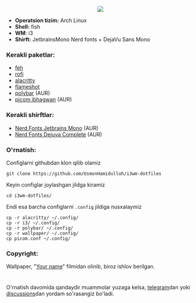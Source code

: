 <p align="center">
  <img src="https://github.com/UsmonHamidulloh/i3wm-dotfiles/blob/main/image.png?raw=true">
</p>

- <b>Operatsion tizim:</b> Arch Linux
- <b>Shell:</b> fish
- <b>WM</b>: i3
- <b>Shirft:</b> JetbrainsMono Nerd fonts + DejaVu Sans Mono

<h3>Kerakli paketlar:</h3>

- <a href="https://archlinux.org/packages/extra/x86_64/feh">feh</a>
- <a href="https://archlinux.org/packages/community/x86_64/rofi">rofi</a>
- <a href="https://archlinux.org/packages/community/x86_64/alacritty">alacritty</a>
- <a href="https://archlinux.org/packages/community/x86_64/flameshot">flameshot</a>
- <a href="https://archlinux.org/packages/community/x86_64/polybar">polybar</a> (AUR)
- <a href="https://aur.archlinux.org/packages/picom-ibhagwan-git">picom ibhagwan</a> (AUR)

<h3>Kerakli shirftlar:</h3>

- <a href="https://aur.archlinux.org/packages/nerd-fonts-jetbrains-mono">Nerd Fonts Jetbrains Mono</a> (AUR)
- <a href="https://aur.archlinux.org/packages/nerd-fonts-dejavu-complete">Nerd Fonts Dejuva Complete</a> (AUR)


<h3>O'rnatish:</h3>

Configlarni githubdan klon qilib olamiz
```
git clone https://github.com/UsmonHamidulloh/i3wm-dotfiles
```
Keyin configlar joylashgan jildga kiramiz
```
cd i3wm-dotfiles/
```
Endi esa barcha configlarni <code>.config</code> jildiga nusxalaymiz
```
cp -r alacritty/ ~/.config/
cp -r i3/ ~/.config/
cp -r polybar/ ~/.config/   
cp -r wallpaper/ ~/.config/
cp picom.conf ~/.config/
```
<h3>Copyright:</h3>
Wallpaper, "<a href="https://www.imdb.com/title/tt5311514">Your name</a>" filmidan olinib, biroz ishlov berilgan.

#
O'rnatish davomida qandaydir muammolar yuzaga kelsa, <a href="https://t.me/UsmonHamidulloh">telegram</a>dan yoki <a href="https://github.com/UsmonHamidulloh/i3wm-dotfiles/discussions">discussions</a>dan yordam so'rasangiz bo'ladi.
